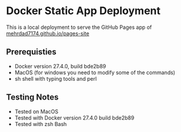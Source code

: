 # Docker Static App Deployment
This is a local deployment to serve the GitHub Pages app of [mehrdad7174.github.io/pages-site](https://mehrdad7174.github.io/pages-site)
## Prerequisties
- Docker version 27.4.0, build bde2b89
- MacOS (for windows you need to modify some of the commands)
- sh shell with typing tools and perl

## Testing Notes
- Tested on MacOS
- Tested with Docker version 27.4.0 build bde2b89
- Tested with zsh Bash

